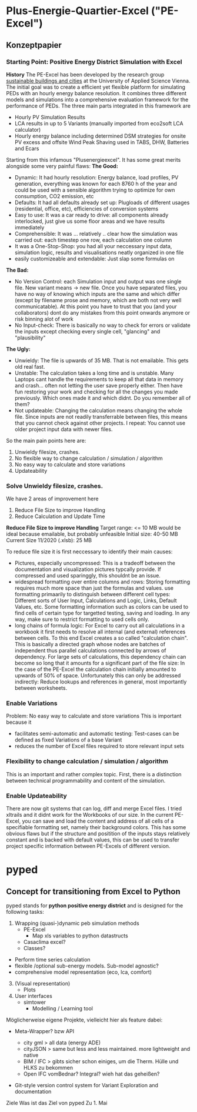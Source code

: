 # Plus-Energie-Quartier-Excel ("PE-Excel")
## Konzeptpapier 
### Starting Point: Positive Energy District Simulation with Excel
**History**
The PE-Excel has been developed by the research group [sustainable buildings and cities](https://res.technikum-wien.at/sbc/) at the University of Applied Science Vienna. The initial goal was to create a efficient yet flexible platform for simulating PEDs with an hourly energy balance resolution. It combines three different models and simulations into a comprehensive evaluation framework for the performance of PEDs. The three main parts integrated in this framework are
* Hourly PV Simulation Results 
* LCA results in up to 5 Variants (manually imported from eco2soft LCA calculator)  
* Hourly energy balance including determined DSM strategies for onsite PV excess and offsite Wind Peak Shaving used in TABS, DHW, Batteries and Ecars


Starting from this infamous "Plusenergieexcel". It has some great merits alongside some very painful flaws:
**The Good:**
* Dynamic: It had hourly resolution: Energy balance, load profiles, PV generation, everything was known for each 8760 h of the year and could be used with a sensible algorithm trying to optimize for own consumption, CO2 emission, etc
* Defaults: It had all defaults already set up: Plugloads of different usages (residential, office, etc), efficiencies of conversion systems
* Easy to use: It was a car ready to drive: all components already interlocked, just give us some floor areas and we have results immediately
* Comprehensible: It was … relatively .. clear how the simulation was carried out: each timestep one row, each calculation one column
* It was a One-Stop-Shop: you had all your neccessary input data, simulation logic, results and visualisations neatly organized in one file
* easily customizeable and extendable: Just slap some formulas on
	
**The Bad:**
* No Version Control: each Simulation input and output was one single file. New variant means -> new file. Once you have separated files, you have no way of knowing which inputs are the same and which differ (except by filename prose and memory, which are both not very well communicatable). At this point you have to trust that you (and your collaborators) dont do any mistakes from this point onwards anymore or risk binning alot of work
* No Input-check: There is basically no way to check for errors or validate the inputs except checking every single cell, "glancing" and "plausibility"
	
**The Ugly:**
* Unwieldy: The file is upwards of 35 MB. That is not emailable. This gets old real fast.
* Unstable: The calculation takes a long time and is unstable. Many Laptops cant handle the requirements to keep all that data in memory and crash… often not letting the user save properly either. Then have fun restoring your work and checking for all the changes you made previously. Which ones made it and which didnt. Do you remember all of them? 
* Not updateable: Changing the calculation means changing the whole file. Since inputs are not readily transferrable between files, this means that you cannot check against other projects. I repeat: You cannot use older project input data with newer files.
	
So the main pain points here are:
1. Unwieldy filesize, crashes.
2. No flexible way to change calculation / simulation / algorithm
3. No easy way to calculate and store variations
4. Updateability

 ### Solve Unwieldy filesize, crashes.
We have 2 areas of improvement here
1. Reduce File Size to improve Handling
2. Reduce Calculation and Update Time

**Reduce File Size to improve Handling**
Target range: <= 10 MB would be ideal  because emailable, but probably unfeasible
Initial size: 40-50 MB
Current Size 11/2020 (.xlsb): 25 MB

To reduce file size it is first neccessary to identify their main causes:
* Pictures, especially uncompressed: This is a tradeoff between the documentation and visualization pictures typcally provide. If compressed and used sparinggly, this shouldnt be an issue. 
* widespread formatting over entire columns and rows: Storing formatting requires much more space than just the formulas and values. use formatting primaarily to distinguish between different cell types: Different sorts of User Input, Calculations and Logic, Links, Default Values, etc. Some formatting information such as colors can be used to find cells of certain type for targetted testing, saving and loading. In any way, make sure to restrict formatting to used cells only. 
* long chains of formula logic: For Excel to carry out all calculations in a workbook it first needs to resolve all internal (and external) references between cells. To this end Excel creates a so called "calculation chain". This is basically a directed graph whose nodes are batches of independent thus parallel calculations connected by arrows of dependency. For large sets of calculations, this dependency chain can become so long that it amounts for a significant part of the file size: In the case of the PE-Excel the calculation chain initially amounted to upwards of 50% of space. Unfortunately this can only be addressed indirectly: Reduce lookups and references in general, most importantly between worksheets.   

### Enable Variations
Problem: No easy way to calculate and store variations
This is important because it 
* facilitates semi-automatic and automatic testing: Test-cases can be defined as fixed Variations of a base Variant
* reduces the number of Excel files required to store relevant input sets

### Flexibility to change calculation / simulation / algorithm
This is an important and rather complex topic.
First, there is a distinction between technical programmability and content of the simulation.

### Enable Updateability
There are now git systems that can log, diff and merge Excel files. I tried xltrails and it didnt work for the Workbooks of our size. 
In the current PE-Excel, you can save and load the content and address of all cells of a specifiable formatting set, namely their background colors. This has some obvious flaws but if the structure and positition of the inputs stays relatively constant and is backed with default values, this can be used to transfer project specific information between PE-Excels of different version.

# pyped  
## Concept for transitioning from Excel to Python

pyped stands for **python positive energy district** and is designed for the
following tasks:
1. Wrapping (quasi-)dynamic peb simulation methods
    * PE-Excel
        * Map xls variables to python datastructs
    * Casaclima excel?
    * Classes?
* Perform time series calculation
* flexible /optional sub-energy models. Sub-model agnostic?
* comprehensive model representation
    (eco, lca, comfort)
3. (Visual representation)
    * Plots
4. User interfaces
    * simtower
        * Modelling / Learning tool

Möglicherweise eigene Projekte, vielleicht hier als feature dabei:
* Meta-Wrapper? bzw API
    * city gml > all data (energy ADE)
    * cityJSON > same but less and less maintained. more lightweight and native
    * BIM / IFC > gibts sicher schon einiges, um die Therm. Hülle und HLKS zu bekommen
    * Open IFC vomBednar? Integral? wieh hat das geheißen?

* Git-style version control system for Variant Exploration and documentation

Ziele Was ist das Ziel von pyped
Zu 1. Mai
